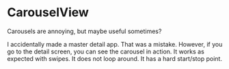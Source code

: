 CarouselView
============

Carousels are annoying, but maybe useful sometimes?

I accidentally made a master detail app. That was a mistake. However, if you go to the detail screen, you can see the carousel in action. It works as expected with swipes. It does not loop around. It has a hard start/stop point.
